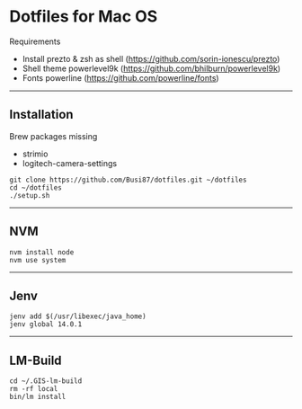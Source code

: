 # Dotfiles for Mac OS

Requirements

- Install prezto & zsh as shell (https://github.com/sorin-ionescu/prezto)
- Shell theme powerlevel9k (https://github.com/bhilburn/powerlevel9k)
- Fonts powerline (https://github.com/powerline/fonts)

---

## Installation

Brew packages missing

- strimio
- logitech-camera-settings

```
git clone https://github.com/Busi87/dotfiles.git ~/dotfiles
cd ~/dotfiles
./setup.sh
```

---

## NVM

```
nvm install node
nvm use system
```

---

## Jenv

```
jenv add $(/usr/libexec/java_home)
jenv global 14.0.1
```

---

## LM-Build

```
cd ~/.GIS-lm-build
rm -rf local
bin/lm install
```

